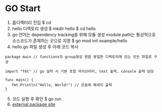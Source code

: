 # GO Start

1. 홈디렉터리 진입 $ cd
2. hello 디렉토리 생성 $ mkdir hello $ cd hello
3. go 언어는 dependency tracking을 위해 모듈 생성 module path는 통상적으로 소스코드가 존재하는 곳으로 지정
   $ go mod init example/hello
4. hello.go 파일 생성 후 아래 코드 복사  
```
package main // functions의 group형성 방법 동일한 디렉토리에 있는 모든 파일로 구성

import "fmt" // go 설치 시 기본 포함 라이브러리, text 출력, console 출력 담당

func main() {
   fmt.Println("Hello, World!") // 콘솔에 메세지 출력
}
```
5. 코드 실행 후 확인 $ go run .
6. [external package site](https://pkg.go.dev/)


